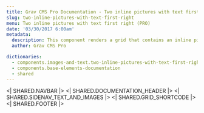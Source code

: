 ```yaml
---
title: Grav CMS Pro Documentation - Two inline pictures with text first right
slug: two-inline-pictures-with-text-first-right
menu: Two inline pictures with text first right (PRO)
date: '03/30/2017 6:00am'
metadata:
  description: This component renders a grid that contains an inline picture placed on the right and a description text on the right
  author: Grav CMS Pro

dictionaries:
  - components.images-and-text.two-inline-pictures-with-text-first-right
  - components.base-elements-documentation
  - shared
---
```


<| SHARED.NAVBAR |>
<| SHARED.DOCUMENTATION_HEADER |>
<| SHARED.SIDENAV_TEXT_AND_IMAGES |>
<| SHARED.GRID_SHORTCODE |>
<| SHARED.FOOTER |>
